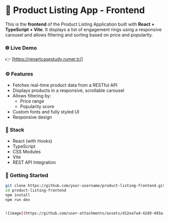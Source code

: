 # 💍 Product Listing App - Frontend

This is the **frontend** of the Product Listing Application built with **React + TypeScript + Vite**. It displays a list of engagement rings using a responsive carousel and allows filtering and sorting based on price and popularity.

### 🌐 Live Demo
👉 [https://renartcasestudy.rumer.tr/]

### ⚙️ Features
- Fetches real-time product data from a RESTful API
- Displays products in a responsive, scrollable carousel
- Allows filtering by:
  - Price range
  - Popularity score
- Custom fonts and fully styled UI
- Responsive design

### 🧪 Stack
- React (with Hooks)
- TypeScript
- CSS Modules
- Vite
- REST API Integration

### 🚀 Getting Started

```bash
git clone https://github.com/your-username/product-listing-frontend.git
cd product-listing-frontend
npm install
npm run dev


![image](https://github.com/user-attachments/assets/d12ea7ad-42d9-493a-a5ba-e6cc8bc2571a)

